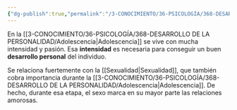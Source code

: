 ```yaml
---
{"dg-publish":true,"permalink":"/3-CONOCIMIENTO/36-PSICOLOGÍA/368-DESARROLLO DE LA PERSONALIDAD/Enamoramietno/"}
---
```


En la [[3-CONOCIMIENTO/36-PSICOLOGÍA/368-DESARROLLO DE LA PERSONALIDAD/Adolescencia\|Adolescencia]] se vive con mucha intensidad y pasión. Esa **intensidad** es necesaria para conseguir un buen **desarrollo personal** del individuo.

Se relaciona fuertemente con la [[Sexualidad\|Sexualidad]], que también cobra importancia durante la [[3-CONOCIMIENTO/36-PSICOLOGÍA/368-DESARROLLO DE LA PERSONALIDAD/Adolescencia\|Adolescencia]]. De hecho, durante esa etapa, el sexo marca en su mayor parte las relaciones amorosas.